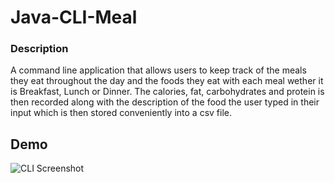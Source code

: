 # **Java-CLI-Meal**

### **Description**

A command line application that allows users to keep track of the meals they eat throughout the day and the foods they eat with each meal wether it is Breakfast, Lunch or Dinner. The calories, fat, carbohydrates and protein is then recorded along with the description of the food the user typed in their input which is then stored conveniently into a csv file. 



## Demo
![CLI Screenshot](https://github.com/Starseed/Java-CLI-Meal/blob/master/Meal-Tracker/img/meal.jpeg)